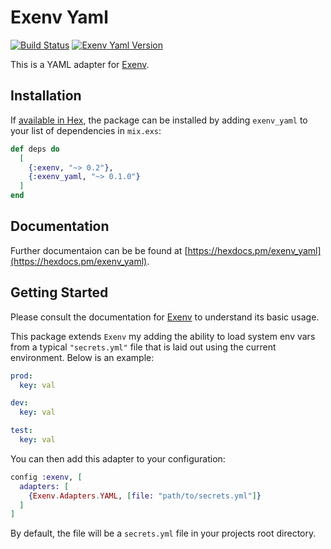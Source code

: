 # Exenv Yaml

[![Build Status](https://travis-ci.org/nsweeting/exenv_yaml.svg?branch=master)](https://travis-ci.org/nsweeting/exenv_yaml)
[![Exenv Yaml Version](https://img.shields.io/hexpm/v/exenv_yaml.svg)](https://hex.pm/packages/exenv_yaml)

This is a YAML adapter for [Exenv](https://github.com/nsweeting/exenv).

## Installation

If [available in Hex](https://hex.pm/docs/publish), the package can be installed
by adding `exenv_yaml` to your list of dependencies in `mix.exs`:

```elixir
def deps do
  [
    {:exenv, "~> 0.2"},
    {:exenv_yaml, "~> 0.1.0"}
  ]
end
```

## Documentation

Further documentaion can be be found at [https://hexdocs.pm/exenv_yaml](https://hexdocs.pm/exenv_yaml).

## Getting Started

Please consult the documentation for [Exenv](https://github.com/nsweeting/exenv) to
understand its basic usage.

This package extends `Exenv` my adding the ability to load system env vars from a typical `"secrets.yml"` file that is laid out using the current environment. Below is an
example:

```yml
prod:
  key: val

dev:
  key: val

test:
  key: val
```

You can then add this adapter to your configuration:

```elixir
config :exenv, [
  adapters: [
    {Exenv.Adapters.YAML, [file: "path/to/secrets.yml"]}
  ]
]
```

By default, the file will be a `secrets.yml` file in your projects root directory.
